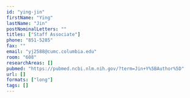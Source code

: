 ```yaml
---
id: "ying-jin"
firstName: "Ying"
lastName: "Jin"
postNominalLetters: ""
titles: ["Staff Associate"]
phone: "851-5285"
fax: ""
email: "yj2588@cumc.columbia.edu"
room: "608"
researchAreas: []
pubmed: "https://pubmed.ncbi.nlm.nih.gov/?term=Jin+Y%5BAuthor%5D"
url: []
formats: ["long"]
tags: []
---
```

